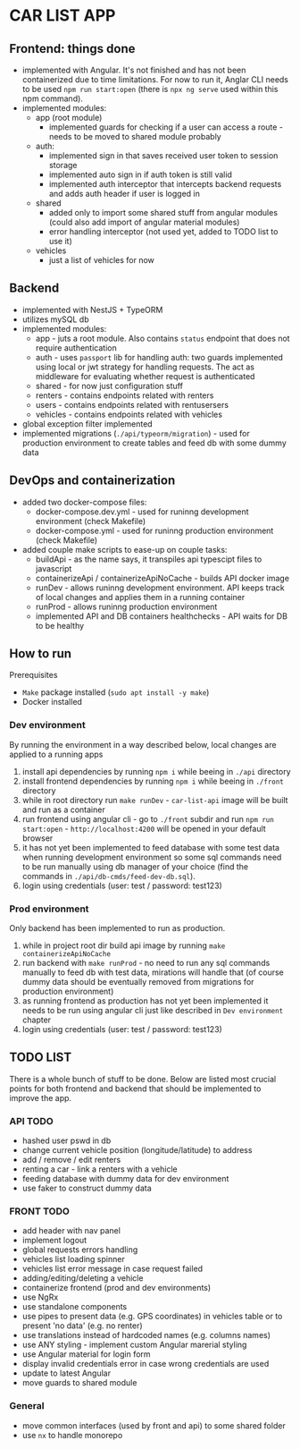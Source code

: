 # CAR LIST APP

## Frontend: things done

- implemented with Angular. It's not finished and has not been containerized due to time limitations. For now to run it, Anglar CLI needs to be used `npm run start:open` (there is `npx ng serve` used within this npm command).
- implemented modules:
  - app (root module)
    - implemented guards for checking if a user can access a route - needs to be moved to shared module probably
  - auth:
    - implemented sign in that saves received user token to session storage
    - implemented auto sign in if auth token is still valid
    - implemented auth interceptor that intercepts backend requests and adds auth header if user is logged in
  - shared
    - added only to import some shared stuff from angular modules (could also add import of angular material modules)
    - error handling interceptor (not used yet, added to TODO list to use it)
  - vehicles
    - just a list of vehicles for now

## Backend

- implemented with NestJS + TypeORM
- utilizes mySQL db
- implemented modules:
  - app - juts a root module. Also contains `status` endpoint that does not require authentication
  - auth - uses `passport` lib for handling auth: two guards implemented using local or jwt strategy for handling requests. The act as middleware for evaluating whether request is authenticated
  - shared - for now just configuration stuff
  - renters - contains endpoints related with renters
  - users - contains endpoints related with rentusersers
  - vehicles - contains endpoints related with vehicles
- global exception filter implemented
- implemented migrations (`./api/typeorm/migration`) - used for production environment to create tables and feed db with some dummy data

## DevOps and containerization

- added two docker-compose files:
  - docker-compose.dev.yml - used for runinng development environment (check Makefile)
  - docker-compose.yml - used for runinng production environment (check Makefile)
- added couple make scripts to ease-up on couple tasks:
  - buildApi - as the name says, it transpiles api typescipt files to javascript
  - containerizeApi / containerizeApiNoCache - builds API docker image
  - runDev - allows runinng development environment. API keeps track of local changes and applies them in a running container
  - runProd - allows runinng production environment
  - implemented API and DB containers healthchecks - API waits for DB to be healthy

## How to run

Prerequisites 
- `Make` package installed (`sudo apt install -y make`)
- Docker installed

### Dev environment

By running the environment in a way described below, local changes are applied to a running apps

1. install api dependencies by running `npm i` while beeing in `./api` directory
2. install frontend dependencies by running `npm i` while beeing in `./front` directory
3. while in root directory run `make runDev` - `car-list-api` image will be built and run as a container
4. run frontend using angular cli - go to `./front` subdir and run `npm run start:open` - `http://localhost:4200` will be opened in your default browser
5. it has not yet been implemented to feed database with some test data when running development environment so some sql commands need to be run manually using db manager of your choice (find the commands in `./api/db-cmds/feed-dev-db.sql`).
6. login using credentials (user: test / password: test123)

### Prod environment

Only backend has been implemented to run as production.

1. while in project root dir build api image by running `make containerizeApiNoCache`
2. run backend with `make runProd` - no need to run any sql commands manually to feed db with test data, mirations will handle that (of course dummy data should be eventually removed from migrations for production environment)
3. as running frontend as production has not yet been implemented it needs to be run using angular cli just like described in `Dev environment` chapter
4. login using credentials (user: test / password: test123)

## TODO LIST

There is a whole bunch of stuff to be done. Below are listed most crucial points for both frontend and backend that should be implemented to improve the app.

### API TODO

- hashed user pswd in db
- change current vehicle position (longitude/latitude) to address
- add / remove / edit renters
- renting a car - link a renters with a vehicle
- feeding database with dummy data for dev environment
- use faker to construct dummy data

### FRONT TODO

- add header with nav panel
- implement logout
- global requests errors handling
- vehicles list loading spinner
- vehicles list error message in case request failed
- adding/editing/deleting a vehicle
- containerize frontend (prod and dev environments)
- use NgRx
- use standalone components
- use pipes to present data (e.g. GPS coordinates) in vehicles table or to present 'no data' (e.g. no renter)
- use translations instead of hardcoded names (e.g. columns names)
- use ANY styling - implement custom Angular marerial styling
- use Angular material for login form
- display invalid credentials error in case wrong credentials are used
- update to latest Angular
- move guards to shared module

### General

- move common interfaces (used by front and api) to some shared folder
- use `nx` to handle monorepo
